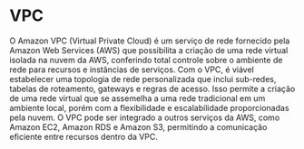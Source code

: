 # VPC

O Amazon VPC (Virtual Private Cloud) é um serviço de rede fornecido pela Amazon Web Services (AWS) que possibilita a criação de uma rede virtual isolada na nuvem da AWS, conferindo total controle sobre o ambiente de rede para recursos e instâncias de serviços. Com o VPC, é viável estabelecer uma topologia de rede personalizada que inclui sub-redes, tabelas de roteamento, gateways e regras de acesso. Isso permite a criação de uma rede virtual que se assemelha a uma rede tradicional em um ambiente local, porém com a flexibilidade e escalabilidade proporcionadas pela nuvem. O VPC pode ser integrado a outros serviços da AWS, como Amazon EC2, Amazon RDS e Amazon S3, permitindo a comunicação eficiente entre recursos dentro da VPC.